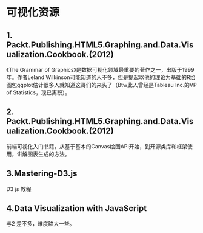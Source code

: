 # 可视化资源

## 1. Packt.Publishing.HTML5.Graphing.and.Data.Visualization.Cookbook.(2012)

《The Grammar of Graphics》是数据可视化领域最重要的著作之一，出版于1999年。作者Leland Wilkinson可能知道的人不多，但是提起以他的理论为基础的R绘图包ggplot估计很多人就知道这哥们的来头了（Btw此人曾经是Tableau Inc.的VP of Statistics，现已离职）。

## 2. Packt.Publishing.HTML5.Graphing.and.Data.Visualization.Cookbook.(2012)

前端可视化入门书籍，从基于基本的Canvas绘图API开始，到开源类库和框架使用，讲解图表生成的方法。

## 3.Mastering-D3.js

D3 js 教程

## 4.Data Visualization with JavaScript

与2 差不多，难度略大一些。